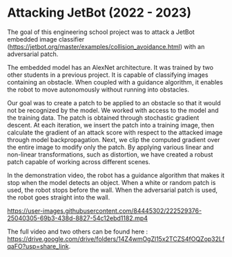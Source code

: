# Attacking JetBot (2022 - 2023)

The goal of this engineering school project was to attack a JetBot embedded image classifier (https://jetbot.org/master/examples/collision_avoidance.html) with an adversarial patch.

The embedded model has an AlexNet architecture. It was trained by two other students in a previous project. It is capable of classifying images containing an obstacle. When coupled with a guidance algorithm, it enables the robot to move autonomously without running into obstacles.

Our goal was to create a patch to be applied to an obstacle so that it would not be recognized by the model. We worked with access to the model and the training data. The patch is obtained through stochastic gradient descent. At each iteration, we insert the patch into a training image, then calculate the gradient of an attack score with respect to the attacked image through model backpropagation. Next, we clip the computed gradient over the entire image to modify only the patch. By applying various linear and non-linear transformations, such as distortion, we have created a robust patch capable of working across different scenes.

In the demonstration video, the robot has a guidance algorithm that makes it stop when the model detects an object. When a white or random patch is used, the robot stops before the wall. When the adversarial patch is used, the robot goes straight into the wall.

https://user-images.githubusercontent.com/84445302/222529376-25040305-69b3-438d-8827-54c12ebd1182.mp4

The full video and two others can be found here : https://drive.google.com/drive/folders/14Z4wmOgZl15x2TCZS4fOQZop32LfqaFO?usp=share_link.

